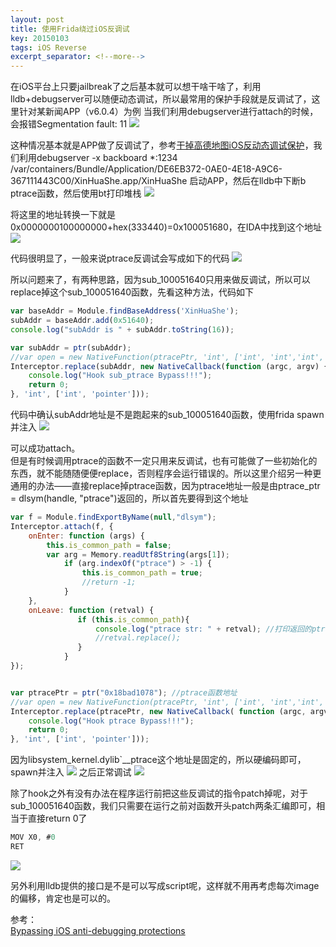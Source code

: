 ```yaml
---
layout: post
title: 使用Frida绕过iOS反调试
key: 20150103
tags: iOS Reverse
excerpt_separator: <!--more-->
---
```

在iOS平台上只要jailbreak了之后基本就可以想干啥干啥了，利用lldb+debugserver可以随便动态调试，所以最常用的保护手段就是反调试了，这里针对某新闻APP（v6.0.4）为例
当我们利用debugserver进行attach的时候，会报错Segmentation fault: 11<!--more-->
![](https://raw.githubusercontent.com/la0s/la0s.github.io/master/screenshots/20190307.1.png)

这种情况基本就是APP做了反调试了，参考[干掉高德地图iOS反动态调试保护](http://iosre.com/t/7-2-0-ios/770)，我们利用debugserver -x backboard *:1234 /var/containers/Bundle/Application/DE6EB372-0AE0-4E18-A9C6-367111443C00/XinHuaShe.app/XinHuaShe 启动APP，然后在lldb中下断b ptrace函数，然后使用bt打印堆栈
![](https://raw.githubusercontent.com/la0s/la0s.github.io/master/screenshots/20190307.2.png)

将这里的地址转换一下就是0x0000000100000000+hex(333440)=0x100051680，在IDA中找到这个地址
![](https://raw.githubusercontent.com/la0s/la0s.github.io/master/screenshots/20190307.3.png)

代码很明显了，一般来说ptrace反调试会写成如下的代码
![](https://raw.githubusercontent.com/la0s/la0s.github.io/master/screenshots/20190307.4.png)

所以问题来了，有两种思路，因为sub_100051640只用来做反调试，所以可以replace掉这个sub_100051640函数，先看这种方法，代码如下
```javascript
var baseAddr = Module.findBaseAddress('XinHuaShe');
subAddr = baseAddr.add(0x51640);
console.log("subAddr is " + subAddr.toString(16));

var subAddr = ptr(subAddr);
//var open = new NativeFunction(ptracePtr, 'int', ['int', 'int','int', 'int']);
Interceptor.replace(subAddr, new NativeCallback(function (argc, argv) {
    console.log("Hook sub_ptrace Bypass!!!");
    return 0;
}, 'int', ['int', 'pointer']));
```
代码中确认subAddr地址是不是跑起来的sub_100051640函数，使用frida spawn并注入
![](https://raw.githubusercontent.com/la0s/la0s.github.io/master/screenshots/20190307.5.png)

可以成功attach。  
但是有时候调用ptrace的函数不一定只用来反调试，也有可能做了一些初始化的东西，就不能随随便便replace，否则程序会运行错误的。所以这里介绍另一种更通用的办法——直接replace掉ptrace函数，因为ptrace地址一般是由ptrace_ptr = dlsym(handle, "ptrace")返回的，所以首先要得到这个地址
```javascript
var f = Module.findExportByName(null,"dlsym");
Interceptor.attach(f, {
    onEnter: function (args) {
        this.is_common_path = false;
        var arg = Memory.readUtf8String(args[1]);
            if (arg.indexOf("ptrace") > -1) {
                this.is_common_path = true;
                //return -1;
            }
    },
    onLeave: function (retval) {
               if (this.is_common_path){
                   console.log("ptrace str: " + retval); //打印返回的ptrace地址：0x18bad1078
                   //retval.replace();
               }      
            }
});


var ptracePtr = ptr("0x18bad1078"); //ptrace函数地址
//var open = new NativeFunction(ptracePtr, 'int', ['int', 'int','int', 'int']);
Interceptor.replace(ptracePtr, new NativeCallback( function (argc, argv) {
    console.log("Hook ptrace Bypass!!!");
    return 0;
}, 'int', ['int', 'pointer']));
```
因为libsystem_kernel.dylib`__ptrace这个地址是固定的，所以硬编码即可，spawn并注入
![](https://raw.githubusercontent.com/la0s/la0s.github.io/master/screenshots/20190307.6.png)
之后正常调试
![](https://raw.githubusercontent.com/la0s/la0s.github.io/master/screenshots/20190307.7.png)

除了hook之外有没有办法在程序运行前把这些反调试的指令patch掉呢，对于sub_100051640函数，我们只需要在运行之前对函数开头patch两条汇编即可，相当于直接return 0了
```javascript
MOV X0, #0
RET
```
![](https://raw.githubusercontent.com/la0s/la0s.github.io/master/screenshots/20190307.8.png)

另外利用lldb提供的接口是不是可以写成script呢，这样就不用再考虑每次image的偏移，肯定也是可以的。

参考：  
[Bypassing iOS anti-debugging protections](https://sig-switzerland.ch/wp-content/uploads/2017/05/SIGS-TechCon2017_Kudelski-Bypassing_iOS_App.pdf)
